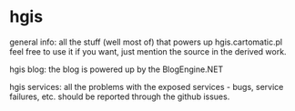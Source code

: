 hgis
====

general info:
all the stuff (well most of) that powers up hgis.cartomatic.pl
feel free to use it if you want, just mention the source in the derived work.

hgis blog:
the blog is powered up by the BlogEngine.NET

hgis services:
all the problems with the exposed services - bugs, service failures, etc. should be reported through the github issues.